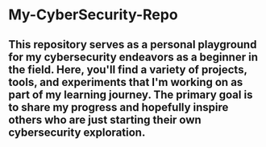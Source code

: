 # My-CyberSecurity-Repo
## This repository serves as a personal playground for my cybersecurity endeavors as a beginner in the field. Here, you'll find a variety of projects, tools, and experiments that I'm working on as part of my learning journey. The primary goal is to share my progress and hopefully inspire others who are just starting their own cybersecurity exploration.
